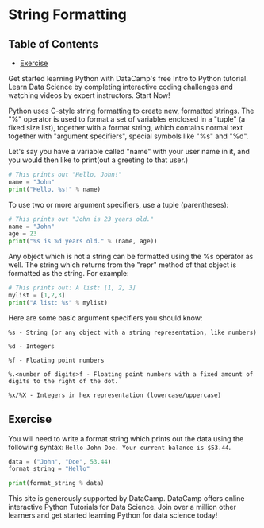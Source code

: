 # String Formatting

## Table of Contents

<!-- START doctoc generated TOC please keep comment here to allow auto update -->
<!-- DON'T EDIT THIS SECTION, INSTEAD RE-RUN doctoc TO UPDATE -->

- [Exercise](#exercise)

<!-- END doctoc generated TOC please keep comment here to allow auto update -->

Get started learning Python with DataCamp's free Intro to Python tutorial.
Learn Data Science by completing interactive coding challenges
and watching videos by expert instructors.
Start Now!

Python uses C-style string formatting to create new, formatted strings.
The "%" operator is used to format a set of variables enclosed in a "tuple" (a fixed size list),
together with a format string,
which contains normal text together with "argument specifiers",
special symbols like "%s" and "%d".

Let's say you have a variable called "name" with your user name in it,
and you would then like to print(out a greeting to that user.)

```python
# This prints out "Hello, John!"
name = "John"
print("Hello, %s!" % name)
```

To use two or more argument specifiers, use a tuple (parentheses):

```python
# This prints out "John is 23 years old."
name = "John"
age = 23
print("%s is %d years old." % (name, age))
```

Any object which is not a string can be formatted using the %s operator as well.
The string which returns from the "repr" method of that object is formatted as the string.
For example:

```python
# This prints out: A list: [1, 2, 3]
mylist = [1,2,3]
print("A list: %s" % mylist)
```

Here are some basic argument specifiers you should know:

```text
%s - String (or any object with a string representation, like numbers)

%d - Integers

%f - Floating point numbers

%.<number of digits>f - Floating point numbers with a fixed amount of digits to the right of the dot.

%x/%X - Integers in hex representation (lowercase/uppercase)
```

## Exercise

You will need to write a format string
which prints out the data using the following syntax:
`Hello John Doe. Your current balance is $53.44`.

```python
data = ("John", "Doe", 53.44)
format_string = "Hello"

print(format_string % data)
```

This site is generously supported by DataCamp.
DataCamp offers online interactive Python Tutorials for Data Science.
Join over a million other learners and get started learning Python for data science today!
